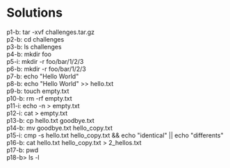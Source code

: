 # Solutions

p1-b: tar -xvf challenges.tar.gz<br>
p2-b: cd challenges<br>
p3-b: ls challenges<br>
p4-b: mkdir foo<br>
p5-i: mkdir -r foo/bar/1/2/3<br>
p6-b: mkdir -r foo/bar/1/2/3<br>
p7-b: echo "Hello World"<br>
p8-b: echo "Hello World" >> hello.txt<br>
p9-b: touch empty.txt<br>
p10-b: rm -rf empty.txt<br>
p11-i: echo -n > empty.txt<br>
p12-i: cat > empty.txt<br>
p13-b: cp hello.txt goodbye.txt<br>
p14-b: mv goodbye.txt hello_copy.txt<br>
p15-i: cmp -s hello.txt hello_copy.txt && echo "identical" || echo "differents"<br>
p16-b: cat hello.txt hello_copy.txt > 2_hellos.txt<br>
p17-b: pwd<br>
p18-b> ls -l<br>
